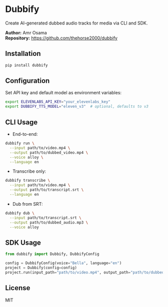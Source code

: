 # Dubbify

Create AI-generated dubbed audio tracks for media via CLI and SDK.

**Author:** Amr Osama  
**Repository:** https://github.com/thehorse2000/dubbify

## Installation

```bash
pip install dubbify
```

## Configuration

Set API key and default model as environment variables:

```bash
export ELEVENLABS_API_KEY="your_elevenlabs_key"
export DUBBIFY_TTS_MODEL="eleven_v3"  # optional, defaults to v3
```

## CLI Usage

- End-to-end:

```bash
dubbify run \
  --input path/to/video.mp4 \
  --output path/to/dubbed_video.mp4 \
  --voice alloy \
  --language en
```

- Transcribe only:

```bash
dubbify transcribe \
  --input path/to/video.mp4 \
  --output path/to/transcript.srt \
  --language en
```

- Dub from SRT:

```bash
dubbify dub \
  --input path/to/transcript.srt \
  --output path/to/dubbed_audio.mp3 \
  --voice alloy
```

## SDK Usage

```python
from dubbify import Dubbify, DubbifyConfig

config = DubbifyConfig(voice="Bella", language="en")
project = Dubbify(config=config)
project.run(input_path="path/to/video.mp4", output_path="path/to/dubbed_video.mp4")
```

## License

MIT